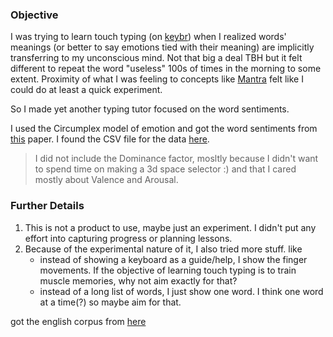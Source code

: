### Objective 
I was trying to learn touch typing (on [keybr](keybr.com)) when I realized words' meanings (or better to say emotions tied with their meaning) are implicitly transferring to my unconscious mind. Not that big a deal TBH but it felt different to repeat the word "useless" 100s of times in the morning to some extent. Proximity of what I was feeling to concepts like [Mantra](https://en.wikipedia.org/wiki/Mantra) felt like I could do at least a quick experiment.

So I made yet another typing tutor focused on the word sentiments.

I used the Circumplex model of emotion and got the word sentiments from [this](https://link.springer.com/article/10.3758/s13428-012-0314-x) paper. I found the CSV file for the data [here](https://github.com/JULIELab/XANEW/tree/master). 
> I did not include the Dominance factor, mosltly because I didn't want to spend time on making a 3d space selector :) and that I cared mostly about Valence and Arousal.

### Further Details
1. This is not a product to use, maybe just an experiment. I didn't put any effort into capturing progress or planning lessons.
2. Because of the experimental nature of it, I also tried more stuff. like 
    - instead of showing a keyboard as a guide/help, I show the finger movements. If the objective of learning touch typing is to train muscle memories, why not aim exactly for that?
    - instead of a long list of words, I just show one word. I think one word at a time(?) so maybe aim for that.

got the english corpus from [here](https://github.com/dwyl/english-words)